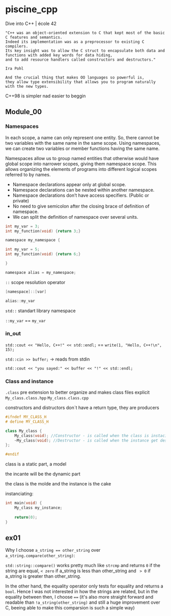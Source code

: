 # piscine_cpp
Dive into C++ | école 42

```
"C++ was an object-oriented extension to C that kept most of the basic C features and semantics.
Indeed its implementation was as a preprocessor to existing C compilers.
Its key insight was to allow the C struct to encapsulate both data and
functions with added key words for data hiding,
and to add resource handlers called constructors and destructors."

Ira Pohl
```

```
And the crucial thing that makes OO languages so powerful is,
they allow type extensibility that allows you to program naturally with the new types.
```

C++98 is simpler nad easier to beggin

## Module_00

### Namespaces

In each scope, a name can only represent one entity. So, there cannot be two variables with the same name in the same scope. Using namespaces, we can create two variables or member functions having the same name.

Namespaces allow us to group named entities that otherwise would have global scope into narrower scopes, giving them namespace scope. This allows organizing the elements of programs into different logical scopes referred to by names.

* Namespace declarations appear only at global scope.
* Namespace declarations can be nested within another namespace.
* Namespace declarations don’t have access specifiers. (Public or private)
* No need to give semicolon after the closing brace of definition of namespace.
* We can split the definition of namespace over several units.

```c
int my_var = 3;
int my_function(void) {return 3;}

namespace my_namespace {

int my_var = 5;
int my_function(void) {return 6;}

}

namespace alias = my_namespace;
```

`::` scope resolution operator

```c
[namespace]::[var]

alias::my_var
```

`std::` standart library namespace

`::my_var` == `my_var`

### in_out

`std::cout << "Hello, C++!" << std::endl;` == `write(1, "Hello, C++!\n", 15);`

`std::cin >> buffer;` -> reads from stdin

`std::cout << "you sayed:" << buffer << "!" << std::endl;`

### Class and instance

`.class` pre extension to better organize and makes class files explicit
`My_class.class.hpp`
`My_class.class.cpp`

constructors and distructors don´t have a return type, they are producers

```cpp
#ifndef MY_CLASS_H
# define MY_CLASS_H

class My_class {
	My_class(void); //Constructor - is called when the class is instaciated
	~My_class(void); //Destructor - is called when the instance get destroyed
};

#endif
```
class is a static part, a model

the incante will be the dynamic part

the class is the molde and the instance is the cake

instanciating:

```cpp
int main(void) {
	My_class my_instance;
	
	return(0);
}

```

## ex01

Why I choose `a_string == other_string` over `a_string.compare(other_string)`:

`std::string::compare()` works pretty much like `strcmp` and returns `0` if the string are equal, `< zero` if a_string is less than other_string and ` > 0` if a_string is greater than other_string.

In the other hand, the equality operator only tests for equality and returns a `bool`. Hence I was not interested in how the strings are related, but in the equality between then, I choose `==` (it's also more straight forward and readable than `!a_string(other_string)` and still a huge improvement over C, beeing able to make this comparsion is such a simple way)


